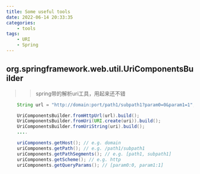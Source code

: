 ```yaml
---
title: Some useful tools
date: 2022-06-14 20:33:35
categories: 
	- tools
tags:
	- URI
	- Spring
---
```

## org.springframework.web.util.UriComponentsBuilder

>> spring带的解析uri工具，用起来还不错

```java
    String url = "http://domain:port/path1/subpath1?param0=0&param1=1";

    UriComponentsBuilder.fromHttpUrl(url).build();
    UriComponentsBuilder.fromUri(URI.create(uri)).build();
    UriComponentsBuilder.fromUriString(uri).build();
    ....

    uriComponents.getHost(); // e.g. domain
    uriComponents.getPath(); // e.g. /path1/subpath1
    uriComponents.getPathSegments(); // e.g. [path1, subpath1]
    uriComponents.getScheme(); // e.g. http
    uriComponents.getQueryParams(); // [param0:0, param1:1]

```
